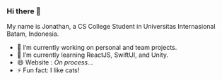 ### Hi there 👋

My name is Jonathan, a CS College Student in Universitas Internasional Batam, Indonesia.

- 🔭 I’m currently working on personal and team projects.
- 🌱 I’m currently learning ReactJS, SwiftUI, and Unity.
- 😄 Website : _On process..._
- ⚡ Fun fact: I like cats!
